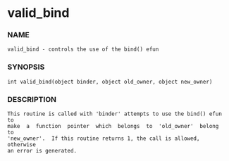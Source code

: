 # valid_bind

### NAME

    valid_bind - controls the use of the bind() efun

### SYNOPSIS

    int valid_bind(object binder, object old_owner, object new_owner)

### DESCRIPTION

    This routine is called with 'binder' attempts to use the bind() efun to
    make  a  function  pointer  which  belongs  to  'old_owner'  belong  to
    'new_owner'.  If this routine returns 1, the call is allowed, otherwise
    an error is generated.

